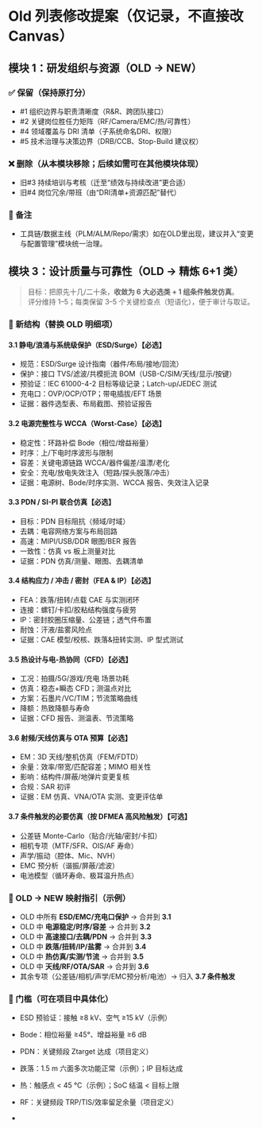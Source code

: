 # Old 列表修改提案（仅记录，不直接改Canvas）

## 模块 1：研发组织与资源（OLD → NEW）

### ✅ 保留（保持原打分）
- #1 组织边界与职责清晰度（R&R、跨团队接口）
- #2 关键岗位胜任力矩阵（RF/Camera/EMC/热/可靠性）
- #4 领域覆盖与 DRI 清单（子系统命名DRI、权限）
- #5 技术治理与决策边界（DRB/CCB、Stop-Build 建议权）

### ❌ 删除（从本模块移除；后续如需可在其他模块体现）
- 旧#3 持续培训与考核（迁至“绩效与持续改进”更合适）
- 旧#4 岗位冗余/带班（由“DRI清单+资源匹配”替代）

### 📝 备注
- 工具链/数据主线（PLM/ALM/Repo/需求）如在OLD里出现，建议并入“变更与配置管理”模块统一治理。


## 模块 3：设计质量与可靠性（OLD → 精炼 6+1 类）

> 目标：把原先十几/二十条，**收敛为 6 大必选类 + 1 组条件触发仿真**。  
> 评分维持 1–5；每类保留 3–5 个关键检查点（短语化），便于审计与取证。

### 🧩 新结构（替换 OLD 明细项）

#### 3.1 静电/浪涌与系统级保护（ESD/Surge）【必选】
- 规范：ESD/Surge 设计指南（器件/布局/接地/回流）
- 保护：接口 TVS/滤波/共模扼流 BOM（USB-C/SIM/天线/显示/按键）
- 预验证：IEC 61000-4-2 目标等级记录；Latch-up/JEDEC 测试
- 充电口：OVP/OCP/OTP；带电插拔/EFT 场景
- 证据：器件选型表、布局截图、预验证报告

#### 3.2 电源完整性与 WCCA（Worst-Case）【必选】
- 稳定性：环路补偿 Bode（相位/增益裕量）
- 时序：上/下电时序波形与限制
- 容差：关键电源链路 WCCA/器件偏差/温漂/老化
- 安全：充电/放电失效注入（短路/探头脱落/冲击）
- 证据：电源树、Bode/时序实测、WCCA 报告、失效注入记录

#### 3.3 PDN / SI-PI 联合仿真【必选】
- 目标：PDN 目标阻抗（频域/时域）
- 去耦：电容网络方案与布局回路
- 高速：MIPI/USB/DDR 眼图/BER 报告
- 一致性：仿真 vs 板上测量对比
- 证据：PDN 仿真/测量、眼图、去耦清单

#### 3.4 结构应力 / 冲击 / 密封（FEA & IP）【必选】
- FEA：跌落/扭转/点载 CAE 与实测闭环
- 连接：螺钉/卡扣/胶粘结构强度与疲劳
- IP：密封胶圈压缩量、公差链；透气件布置
- 耐蚀：汗液/盐雾风险点
- 证据：CAE 模型/校核、跌落&扭转实测、IP 型式测试

#### 3.5 热设计与电-热协同（CFD）【必选】
- 工况：拍摄/5G/游戏/充电 场景功耗
- 仿真：稳态+瞬态 CFD；测温点对比
- 方案：石墨片/VC/TIM；节流策略曲线
- 降额：热致降额与寿命
- 证据：CFD 报告、测温表、节流策略

#### 3.6 射频/天线仿真与 OTA 预算【必选】
- EM：3D 天线/整机仿真（FEM/FDTD）
- 余量：效率/带宽/匹配容差；MIMO 相关性
- 影响：结构件/屏蔽/地弹片变更复核
- 合规：SAR 初评
- 证据：EM 仿真、VNA/OTA 实测、变更评估单

#### 3.7 条件触发的必要仿真（按 DFMEA 高风险触发）【可选】
- 公差链 Monte-Carlo（贴合/光轴/密封/卡扣）
- 相机专项（MTF/SFR、OIS/AF 寿命）
- 声学/振动（腔体、Mic、NVH）
- EMC 预分析（谐振/屏蔽/滤波）
- 电池模型（循环寿命、极耳温升热点）

### 🔁 OLD → NEW 映射指引（示例）
- OLD 中所有 **ESD/EMC/充电口保护** → 合并到 **3.1**  
- OLD 中 **电源稳定/时序/容差** → 合并到 **3.2**  
- OLD 中 **高速接口/去耦/PDN** → 合并到 **3.3**  
- OLD 中 **跌落/扭转/IP/盐雾** → 合并到 **3.4**  
- OLD 中 **热仿真/实测/节流** → 合并到 **3.5**  
- OLD 中 **天线/RF/OTA/SAR** → 合并到 **3.6**  
- 其余专项（公差链/相机/声学/EMC预分析/电池）→ 归入 **3.7 条件触发**

### 📏 门槛（可在项目中具体化）
- ESD 预验证：接触 ≥8 kV、空气 ≥15 kV（示例）  
- Bode：相位裕量 ≥45°、增益裕量 ≥6 dB  
- PDN：关键频段 Ztarget 达成（项目定义）  
- 跌落：1.5 m 六面多次功能正常（示例）；IP 目标达成  
- 热：触感点 < 45 °C（示例）；SoC 结温 < 目标上限  
- RF：关键频段 TRP/TIS/效率留足余量（项目定义）

- 
